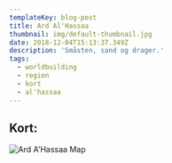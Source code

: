 ```yaml
---
templateKey: blog-post
title: Ard Al'Hassaa
thumbnail: img/default-thumbnail.jpg
date: 2018-12-04T15:13:37.349Z
description: 'Småsten, sand og drager.'
tags:
  - worldbuilding
  - region
  - kort
  - al'hassaa
---
```

## Kort:

![Ard A'Hassaa Map](/img/alhassaa-map.jpg)
